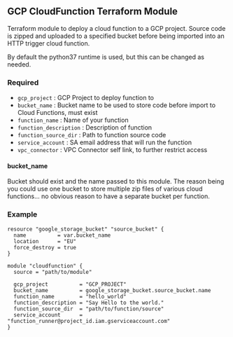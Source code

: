 ## GCP CloudFunction Terraform Module

Terraform module to deploy a cloud function to a GCP project.
Source code is zipped and uploaded to a specified bucket before being imported into an HTTP trigger cloud function.

By default the python37 runtime is used, but this can be changed as needed.

### Required

* `gcp_project` : GCP Project to deploy function to
* `bucket_name` : Bucket name to be used to store code before import to Cloud Functions, must exist
* `function_name` : Name of your function
* `function_description` : Description of function
* `function_source_dir` : Path to function source code
* `service_account` : SA email address that will run the function
* `vpc_connector` : VPC Connector self link, to further restrict access

#### bucket_name

Bucket should exist and the name passed to this module. The reason being you could use one bucket to store multiple zip files of various cloud functions... no obvious reason to have a separate bucket per function.

### Example

```
resource "google_storage_bucket" "source_bucket" {
  name          = var.bucket_name
  location      = "EU"
  force_destroy = true
}

module "cloudfunction" {
  source = "path/to/module"

  gcp_project          = "GCP_PROJECT"
  bucket_name          = google_storage_bucket.source_bucket.name
  function_name        = "hello_world"
  function_description = "Say Hello to the world."
  function_source_dir  = "path/to/function/source"
  service_account      = "function_runner@project_id.iam.gserviceaccount.com"
}
```
